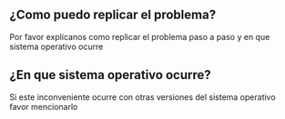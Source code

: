 ## ¿Como puedo replicar el problema?
Por favor explicanos como replicar el problema paso a paso y en que sistema operativo ocurre
## ¿En que sistema operativo ocurre?
Si este inconveniente ocurre con otras versiones del sistema operativo favor mencionarlo
